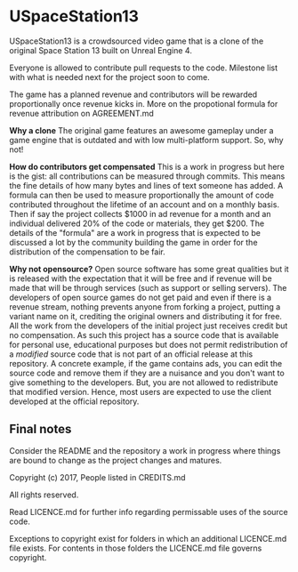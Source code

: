 # USpaceStation13

USpaceStation13 is a crowdsourced video game that is a clone of the original Space Station 13 built on Unreal Engine 4.

Everyone is allowed to contribute pull requests to the code. Milestone list with what is needed next for the project soon to come.

The game has a planned revenue and contributors will be rewarded proportionally once revenue kicks in. More on the propotional formula for revenue attribution on AGREEMENT.md

**Why a clone**
The original game features an awesome gameplay under a game engine that is outdated and with low multi-platform support. So, why not!

**How do contributors get compensated**
This is a work in progress but here is the gist: all contributions can be measured through commits. This means the fine details of how many bytes and lines of text someone has added. A formula can then be used to measure proportionally the amount of code contributed throughout the lifetime of an account and on a monthly basis. Then if say the project collects $1000 in ad revenue for a month and an individual delivered 20% of the code or materials, they get $200. The details of the "formula" are a work in progress that is expected to be discussed a lot by the community building the game in order for the distribution of the compensation to be fair.

**Why not opensource?**
Open source software has some great qualities but it is released with the expectation that it will be free and if revenue will be made that will be through services (such as support or selling servers). The developers of open source games do not get paid and even if there is a revenue stream, nothing prevents anyone from forking a project, putting a variant name on it, crediting the original owners and distributing it for free. All the work from the developers of the initial project just receives credit but no compensation. As such this project has a source code that is available for personal use, educational purposes but does not permit redistribution of a *modified* source code that is not part of an official release at this repository. A concrete example, if the game contains ads, you can edit the source code and remove them if they are a nuisance and you don't want to give something to the developers. But, you are not allowed to redistribute that modified version. Hence, most users are expected to use the client developed at the official repository.

## Final notes
Consider the README and the repository a work in progress where things are bound to change as the project changes and matures.

Copyright (c) 2017, People listed in CREDITS.md

All rights reserved.

Read LICENCE.md for further info regarding permissable uses of the source code.

Exceptions to copyright exist for folders in which an additional LICENCE.md file exists. For contents in those folders the LICENCE.md file governs copyright.

